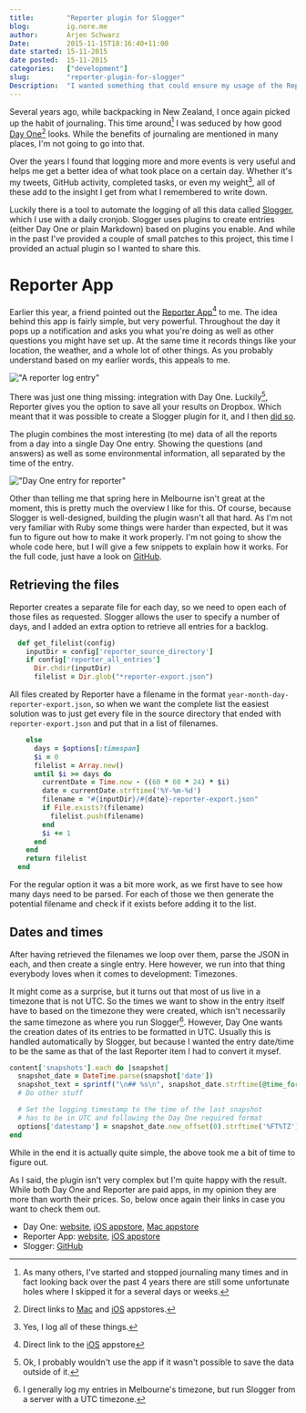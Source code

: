 ```yaml
---
title:        "Reporter plugin for Slogger"
blog:         ig.nore.me  
author:       Arjen Schwarz  
Date:         2015-11-15T18:16:40+11:00
date started: 15-11-2015
date posted:  15-11-2015
categories:   ["development"]
slug:         "reporter-plugin-for-slogger"
Description:  "I wanted something that could ensure my usage of the Reporter app would be logged in my journaling app of choice, so I built it."
---
```


Several years ago, while backpacking in New Zealand, I once again picked up the habit of journaling. This time around[^journaling] I was seduced by how good [Day One][2][^dayoneappstore] looks. While the benefits of journaling are mentioned in many places, I'm not going to go into that.

Over the years I found that logging more and more events is very useful and helps me get a better idea of what took place on a certain day. Whether it's my tweets, GitHub activity, completed tasks, or even my weight[^weight], all of these add to the insight I get from what I remembered to write down. 

Luckily there is a tool to automate the logging of all this data called [Slogger][7], which I use with a daily cronjob. Slogger uses plugins to create entries (either Day One or plain Markdown) based on plugins you enable. And while in the past I've provided a couple of small patches to this project, this time I provided an actual plugin so I wanted to share this.

# Reporter App

Earlier this year, a friend pointed out the [Reporter App][5][^reporterapp] to me. The idea behind this app is fairly simple, but very powerful. Throughout the day it pops up a notification and asks you what you're doing as well as other questions you might have set up. At the same time it records things like your location, the weather, and a whole lot of other things. As you probably understand based on my earlier words, this appeals to me. 

!["A reporter log entry"](/img/posts/2015-11-15-reporter-result.jpg)

There was just one thing missing: integration with Day One. Luckily[^luckreporter], Reporter gives you the option to save all your results on Dropbox. Which meant that it was possible to create a Slogger plugin for it, and I then [did so][1].

The plugin combines the most interesting (to me) data of all the reports from a day into a single Day One entry. Showing the questions (and answers) as well as some environmental information, all separated by the time of the entry.

!["Day One entry for reporter"](/img/posts/2015-11-15-dayone-reporter-entry.png)

Other than telling me that spring here in Melbourne isn't great at the moment, this is pretty much the overview I like for this. Of course, because Slogger is well-designed, building the plugin wasn't all that hard. As I'm not very familiar with Ruby some things were harder than expected, but it was fun to figure out how to make it work properly. I'm not going to show the whole code here, but I will give a few snippets to explain how it works. For the full code, just have a look on [GitHub][1].

## Retrieving the files

Reporter creates a separate file for each day, so we need to open each of those files as requested. Slogger allows the user to specify a number of days, and I added an extra option to retrieve all entries for a backlog.

```ruby
  def get_filelist(config)
    inputDir = config['reporter_source_directory']
    if config['reporter_all_entries']
      Dir.chdir(inputDir)
      filelist = Dir.glob("*reporter-export.json")
```

All files created by Reporter have a filename in the format `year-month-day-reporter-export.json`, so when we want the complete list the easiest solution was to just get every file in the source directory that ended with `reporter-export.json` and put that in a list of filenames.

```ruby
    else
      days = $options[:timespan]
      $i = 0
      filelist = Array.new()
      until $i >= days do
        currentDate = Time.now - ((60 * 60 * 24) * $i)
        date = currentDate.strftime('%Y-%m-%d')
        filename = "#{inputDir}/#{date}-reporter-export.json"
        if File.exists?(filename)
          filelist.push(filename)
        end
        $i += 1
      end
    end
    return filelist
  end
```

For the regular option it was a bit more work, as we first have to see how many days need to be parsed. For each of those we then generate the potential filename and check if it exists before adding it to the list.

## Dates and times

After having retrieved the filenames we loop over them, parse the JSON in each, and then create a single entry. Here however, we run into that thing everybody loves when it comes to development: Timezones.

It might come as a surprise, but it turns out that most of us live in a timezone that is not UTC. So the times we want to show in the entry itself have to based on the timezone they were created, which isn't necessarily the same timezone as where you run Slogger[^timezones]. However, Day One wants the creation dates of its entries to be formatted in UTC. Usually this is handled automatically by Slogger, but because I wanted the entry date/time to be the same as that of the last Reporter item I had to convert it mysef.

```ruby
content['snapshots'].each do |snapshot|
  snapshot_date = DateTime.parse(snapshot['date'])
  snapshot_text = sprintf("\n## %s\n", snapshot_date.strftime(@time_format))
  # Do other stuff

  # Set the logging timestamp to the time of the last snapshot
  # has to be in UTC and following the Day One required format
  options['datestamp'] = snapshot_date.new_offset(0).strftime('%FT%TZ')
end
```

While in the end it is actually quite simple, the above took me a bit of time to figure out.

As I said, the plugin isn't very complex but I'm quite happy with the result. While both Day One and Reporter are paid apps, in my opinion they are more than worth their prices. So, below once again their links in case you want to check them out.

* Day One: [website][2], [iOS appstore][3], [Mac appstore][4]
* Reporter App: [website][5], [iOS appstore][6]
* Slogger: [GitHub][7]

[^journaling]: As many others, I've started and stopped journaling many times and in fact looking back over the past 4 years there are still some unfortunate holes where I skipped it for a several days or weeks.
[^dayoneappstore]: Direct links to [Mac][4] and [iOS][3] appstores.
[^weight]: Yes, I log all of these things.
[^reporterapp]: Direct link to the [iOS][6] appstore
[^luckreporter]: Ok, I probably wouldn't use the app if it wasn't possible to save the data outside of it.
[^timezones]: I generally log my entries in Melbourne's timezone, but run Slogger from a server with a UTC timezone.

[1]: https://github.com/ttscoff/Slogger/blob/master/plugins_disabled/reporterlogger.rb
[2]: http://dayoneapp.com
[3]: https://geo.itunes.apple.com/us/app/day-one-journal-notes-diary/id421706526?mt=8&at=1000l9pK
[4]: https://itunes.apple.com/us/app/day-one/id422304217?mt=12&uo=4&at=1000l9pK&ct=dayoneappcom-mac
[5]: http://www.reporter-app.com
[6]: https://geo.itunes.apple.com/us/app/reporter-app/id779697486?mt=8&at=1000l9pK
[7]: https://github.com/ttscoff/Slogger